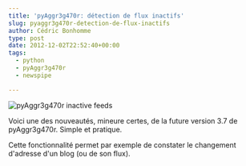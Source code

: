 ```yaml
---
title: 'pyAggr3g470r: détection de flux inactifs'
slug: pyaggr3g470r-detection-de-flux-inactifs
author: Cédric Bonhomme
type: post
date: 2012-12-02T22:52:40+00:00
tags:
  - python
  - pyAggr3g470r
  - newspipe

---
```

![pyAggr3g470r inactive feeds](/images/blog/2012/12/pyAggr3g470r-inactive-feeds.png)

Voici une des nouveautés, mineure certes, de la future version 3.7 de
pyAggr3g470r. Simple et pratique.

Cette fonctionnalité permet par exemple de constater le changement d'adresse
d'un blog (ou de son flux).
